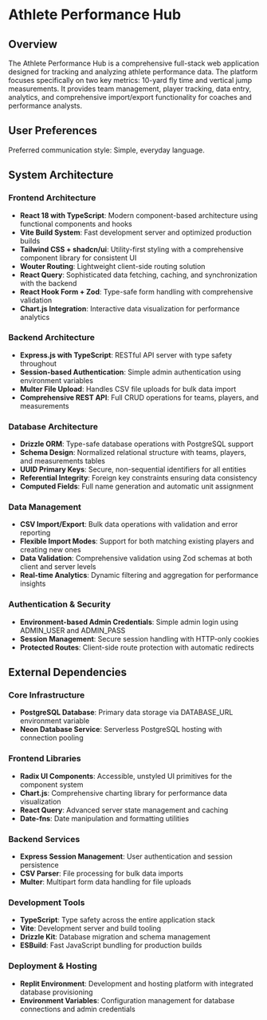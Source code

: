 # Athlete Performance Hub

## Overview

The Athlete Performance Hub is a comprehensive full-stack web application designed for tracking and analyzing athlete performance data. The platform focuses specifically on two key metrics: 10-yard fly time and vertical jump measurements. It provides team management, player tracking, data entry, analytics, and comprehensive import/export functionality for coaches and performance analysts.

## User Preferences

Preferred communication style: Simple, everyday language.

## System Architecture

### Frontend Architecture
- **React 18 with TypeScript**: Modern component-based architecture using functional components and hooks
- **Vite Build System**: Fast development server and optimized production builds
- **Tailwind CSS + shadcn/ui**: Utility-first styling with a comprehensive component library for consistent UI
- **Wouter Routing**: Lightweight client-side routing solution
- **React Query**: Sophisticated data fetching, caching, and synchronization with the backend
- **React Hook Form + Zod**: Type-safe form handling with comprehensive validation
- **Chart.js Integration**: Interactive data visualization for performance analytics

### Backend Architecture
- **Express.js with TypeScript**: RESTful API server with type safety throughout
- **Session-based Authentication**: Simple admin authentication using environment variables
- **Multer File Upload**: Handles CSV file uploads for bulk data import
- **Comprehensive REST API**: Full CRUD operations for teams, players, and measurements

### Database Architecture
- **Drizzle ORM**: Type-safe database operations with PostgreSQL support
- **Schema Design**: Normalized relational structure with teams, players, and measurements tables
- **UUID Primary Keys**: Secure, non-sequential identifiers for all entities
- **Referential Integrity**: Foreign key constraints ensuring data consistency
- **Computed Fields**: Full name generation and automatic unit assignment

### Data Management
- **CSV Import/Export**: Bulk data operations with validation and error reporting
- **Flexible Import Modes**: Support for both matching existing players and creating new ones
- **Data Validation**: Comprehensive validation using Zod schemas at both client and server levels
- **Real-time Analytics**: Dynamic filtering and aggregation for performance insights

### Authentication & Security
- **Environment-based Admin Credentials**: Simple admin login using ADMIN_USER and ADMIN_PASS
- **Session Management**: Secure session handling with HTTP-only cookies
- **Protected Routes**: Client-side route protection with automatic redirects

## External Dependencies

### Core Infrastructure
- **PostgreSQL Database**: Primary data storage via DATABASE_URL environment variable
- **Neon Database Service**: Serverless PostgreSQL hosting with connection pooling

### Frontend Libraries
- **Radix UI Components**: Accessible, unstyled UI primitives for the component system
- **Chart.js**: Comprehensive charting library for performance data visualization
- **React Query**: Advanced server state management and caching
- **Date-fns**: Date manipulation and formatting utilities

### Backend Services
- **Express Session Management**: User authentication and session persistence
- **CSV Parser**: File processing for bulk data imports
- **Multer**: Multipart form data handling for file uploads

### Development Tools
- **TypeScript**: Type safety across the entire application stack
- **Vite**: Development server and build tooling
- **Drizzle Kit**: Database migration and schema management
- **ESBuild**: Fast JavaScript bundling for production builds

### Deployment & Hosting
- **Replit Environment**: Development and hosting platform with integrated database provisioning
- **Environment Variables**: Configuration management for database connections and admin credentials